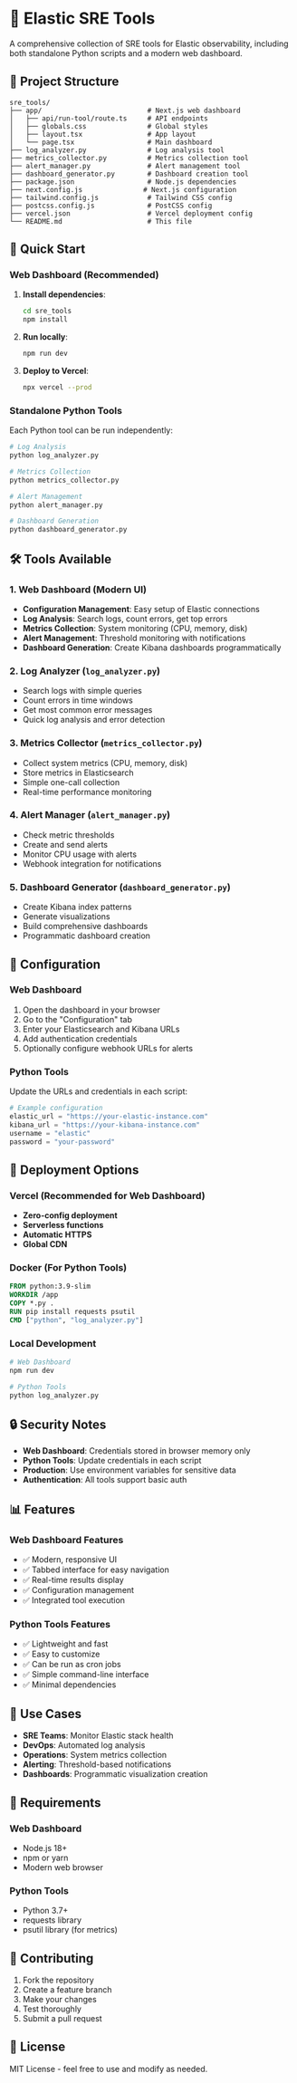 # 🔧 Elastic SRE Tools

A comprehensive collection of SRE tools for Elastic observability, including both standalone Python scripts and a modern web dashboard.

## 📁 Project Structure

```
sre_tools/
├── app/                          # Next.js web dashboard
│   ├── api/run-tool/route.ts     # API endpoints
│   ├── globals.css               # Global styles
│   ├── layout.tsx                # App layout
│   └── page.tsx                  # Main dashboard
├── log_analyzer.py               # Log analysis tool
├── metrics_collector.py          # Metrics collection tool
├── alert_manager.py              # Alert management tool
├── dashboard_generator.py        # Dashboard creation tool
├── package.json                  # Node.js dependencies
├── next.config.js               # Next.js configuration
├── tailwind.config.js            # Tailwind CSS config
├── postcss.config.js             # PostCSS config
├── vercel.json                   # Vercel deployment config
└── README.md                     # This file
```

## 🚀 Quick Start

### Web Dashboard (Recommended)

1. **Install dependencies**:
   ```bash
   cd sre_tools
   npm install
   ```

2. **Run locally**:
   ```bash
   npm run dev
   ```

3. **Deploy to Vercel**:
   ```bash
   npx vercel --prod
   ```

### Standalone Python Tools

Each Python tool can be run independently:

```bash
# Log Analysis
python log_analyzer.py

# Metrics Collection
python metrics_collector.py

# Alert Management
python alert_manager.py

# Dashboard Generation
python dashboard_generator.py
```

## 🛠️ Tools Available

### 1. **Web Dashboard** (Modern UI)
- **Configuration Management**: Easy setup of Elastic connections
- **Log Analysis**: Search logs, count errors, get top errors
- **Metrics Collection**: System monitoring (CPU, memory, disk)
- **Alert Management**: Threshold monitoring with notifications
- **Dashboard Generation**: Create Kibana dashboards programmatically

### 2. **Log Analyzer** (`log_analyzer.py`)
- Search logs with simple queries
- Count errors in time windows
- Get most common error messages
- Quick log analysis and error detection

### 3. **Metrics Collector** (`metrics_collector.py`)
- Collect system metrics (CPU, memory, disk)
- Store metrics in Elasticsearch
- Simple one-call collection
- Real-time performance monitoring

### 4. **Alert Manager** (`alert_manager.py`)
- Check metric thresholds
- Create and send alerts
- Monitor CPU usage with alerts
- Webhook integration for notifications

### 5. **Dashboard Generator** (`dashboard_generator.py`)
- Create Kibana index patterns
- Generate visualizations
- Build comprehensive dashboards
- Programmatic dashboard creation

## 🔧 Configuration

### Web Dashboard
1. Open the dashboard in your browser
2. Go to the "Configuration" tab
3. Enter your Elasticsearch and Kibana URLs
4. Add authentication credentials
5. Optionally configure webhook URLs for alerts

### Python Tools
Update the URLs and credentials in each script:

```python
# Example configuration
elastic_url = "https://your-elastic-instance.com"
kibana_url = "https://your-kibana-instance.com"
username = "elastic"
password = "your-password"
```

## 🚀 Deployment Options

### Vercel (Recommended for Web Dashboard)
- **Zero-config deployment**
- **Serverless functions**
- **Automatic HTTPS**
- **Global CDN**

### Docker (For Python Tools)
```dockerfile
FROM python:3.9-slim
WORKDIR /app
COPY *.py .
RUN pip install requests psutil
CMD ["python", "log_analyzer.py"]
```

### Local Development
```bash
# Web Dashboard
npm run dev

# Python Tools
python log_analyzer.py
```

## 🔒 Security Notes

- **Web Dashboard**: Credentials stored in browser memory only
- **Python Tools**: Update credentials in each script
- **Production**: Use environment variables for sensitive data
- **Authentication**: All tools support basic auth

## 📊 Features

### Web Dashboard Features
- ✅ Modern, responsive UI
- ✅ Tabbed interface for easy navigation
- ✅ Real-time results display
- ✅ Configuration management
- ✅ Integrated tool execution

### Python Tools Features
- ✅ Lightweight and fast
- ✅ Easy to customize
- ✅ Can be run as cron jobs
- ✅ Simple command-line interface
- ✅ Minimal dependencies

## 🎯 Use Cases

- **SRE Teams**: Monitor Elastic stack health
- **DevOps**: Automated log analysis
- **Operations**: System metrics collection
- **Alerting**: Threshold-based notifications
- **Dashboards**: Programmatic visualization creation

## 📝 Requirements

### Web Dashboard
- Node.js 18+
- npm or yarn
- Modern web browser

### Python Tools
- Python 3.7+
- requests library
- psutil library (for metrics)

## 🤝 Contributing

1. Fork the repository
2. Create a feature branch
3. Make your changes
4. Test thoroughly
5. Submit a pull request

## 📄 License

MIT License - feel free to use and modify as needed.
